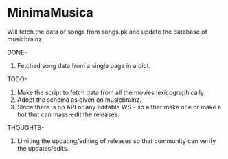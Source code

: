MinimaMusica
============

Will fetch the data of songs from songs.pk and update the database of musicbrainz.

DONE-

1. Fetched song data from a single page in a dict.

TODO-

1. Make the script to fetch data from all the movies lexicographically.
2. Adopt the schema as given on musicbrainz.
3. Since there is no API or any editable WS - so either make one or make a bot that can mass-edit the releases.

THOUGHTS-

1. Limiting the updating/editing of releases so that community can verify the updates/edits.
